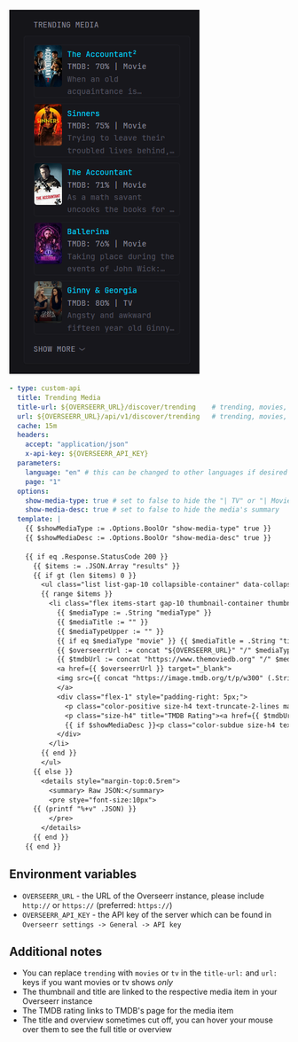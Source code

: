 ![](preview.png)

```yaml
- type: custom-api
  title: Trending Media
  title-url: ${OVERSEERR_URL}/discover/trending    # trending, movies, or tv
  url: ${OVERSEERR_URL}/api/v1/discover/trending   # trending, movies, or tv
  cache: 15m
  headers:
    accept: "application/json"
    x-api-key: ${OVERSEERR_API_KEY}
  parameters:
    language: "en" # this can be changed to other languages if desired
    page: "1"
  options:
    show-media-type: true # set to false to hide the "| TV" or "| Movie" suffix
    show-media-desc: true # set to false to hide the media's summary
  template: |
    {{ $showMediaType := .Options.BoolOr "show-media-type" true }}
    {{ $showMediaDesc := .Options.BoolOr "show-media-desc" true }}

    {{ if eq .Response.StatusCode 200 }}
      {{ $items := .JSON.Array "results" }}
      {{ if gt (len $items) 0 }}
        <ul class="list list-gap-10 collapsible-container" data-collapse-after="5">
        {{ range $items }}
          <li class="flex items-start gap-10 thumbnail-container thumbnail-parent">
            {{ $mediaType := .String "mediaType" }}
            {{ $mediaTitle := "" }}
            {{ $mediaTypeUpper := "" }}
            {{ if eq $mediaType "movie" }} {{ $mediaTitle = .String "title" }} {{ $mediaTypeUpper = "Movie" }}{{ else }}{{ $mediaTitle = .String "name" }} {{ $mediaTypeUpper = "TV" }}{{ end }}
            {{ $overseerrUrl := concat "${OVERSEERR_URL}" "/" $mediaType "/" ( .String "id" ) }}
            {{ $tmdbUrl := concat "https://www.themoviedb.org" "/" $mediaType "/" ( .String "id" ) }}
            <a href={{ $overseerrUrl }} target="_blank">
            <img src={{ concat "https://image.tmdb.org/t/p/w300" (.String "posterPath") }} style="border-radius: 5px; min-width: 5rem; max-width: 5rem;" class="card">
            </a>
            <div class="flex-1" style="padding-right: 5px;">
              <p class="color-positive size-h4 text-truncate-2-lines margin-top-5" title={{ $mediaTitle }}><a href={{ $overseerrUrl }} target="_blank">{{ $mediaTitle }}</p>
              <p class="size-h4" title="TMDB Rating"><a href={{ $tmdbUrl }} target="_blank">TMDB: {{ mul (.Float "voteAverage") 10 | toInt }}% {{ if $showMediaType }}| {{ $mediaTypeUpper }}{{ end }}</a></p>
              {{ if $showMediaDesc }}<p class="color-subdue size-h4 text-truncate-2-lines" title={{ .String "overview" }}>{{ .String "overview" }}</p>{{ end }}
            </div>
          </li>
        {{ end }}
        </ul>
      {{ else }}
        <details style="margin-top:0.5rem">
          <summary> Raw JSON:</summary>
          <pre stye="font-size:10px">
      {{ (printf "%+v" .JSON) }}
          </pre>
        </details>
      {{ end }}
    {{ end }}
```

## Environment variables

- `OVERSEERR_URL` - the URL of the Overseerr instance, please include `http://` or `https://` (preferred: `https://`)
- `OVERSEERR_API_KEY` - the API key of the server which can be found in `Overseerr settings -> General -> API key`

## Additional notes

- You can replace `trending` with `movies` or `tv` in the `title-url:` and `url:` keys if you want movies or tv shows *only*
- The thumbnail and title are linked to the respective media item in your Overseerr instance
- The TMDB rating links to TMDB's page for the media item
- The title and overview sometimes cut off, you can hover your mouse over them to see the full title or overview
